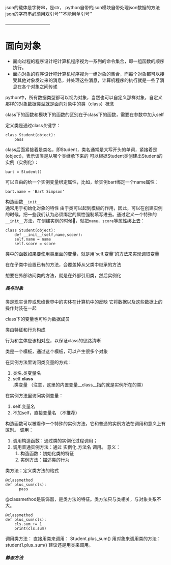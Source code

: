 json的载体是字符串，是str，
python自带的json模块自带处理json数据的方法
json的字符串必须用双引号""不能用单引号''


——————————
# 面向对象

* 面向过程的程序设计吧计算机程序视为一系列的命令集合，即一组函数的顺序执行。
* 面向对象的程序设计吧计算机程序视为一组对象的集合，而每个对象都可以接受其他对象发过来的消息，并处理这些消息，计算机程序的执行就是一些了消息在各个对象之间传递

python中，所有数据类型都可以视为对象，当然也可以自定义那样对象，自定义那样的对象数据类型就是面向对象中的类（class）概念

class下的函数和模块下的函数的区别在于class下的函数，需要在参数中加入self


定义类是通过class关键字：
```
class Student(object):
    pass
```
class后面紧接着是类名，即Student，类名通常是大写开头的单词，紧接着是(object)，表示该类是从哪个类继承下来的
可以根据Student类创建出Student的实例（实例化）：
```
bart = Student()
```
可以自由的给一个实例变量绑定属性，比如，给实例bart绑定一个name属性：
```
bart.name = 'Bart Simpson'
```
构造函数`__init__`\
通常用于初始化对象的特性
由于类可以起到模板的作用，因此，可以在创建实例的时候，把一些我们认为必须绑定的属性强制填写进去。通过定义一个特殊的`__init__`方法，在创建实例的时候，就把`name`，`score`等属性绑上去：
```
class Student(object):
    def __init__(self,name,scoer):
    self.name = name
    self.score = score
```

类中的函数如果要使用类里面的变量，就是用'self.变量'的方法来实现调取变量

在在子类中设置已有的方法，会覆盖掉从父类中继承的方法

想要在外部访问类的方法，就是在外部引用类，然后实例化


##### 类与对象

类是现实世界或思维世界中的实体在计算机中的反映
它将数据以及这些数据上的操作封装在一起

class下的变量也可称为数据成员

类由特征和行为构成

行为和主体应该相对应，以保证class的思路清晰

类是一个模板，通过这个模板，可以产生很多个对象

在实例方法里访问类变量的方式：
1. 类名.类变量名
2. self.__class__.类变量 （注意，这里的内置变量__class__指的就是实例所在的类）

在实例方法里访问实例变量：
1. self.变量名
2. 不加self，直接变量名 （不推荐）

构造函数可以被看作一个特殊的实例方法，它和普通的实例方法在调用和意义上有区别。
调用：
1. 调用构造函数：通过类的实例化过程调用；
2. 调用普通实例方法：通过 实例化.方法名 调用。
意义：
    1. 构造函数：初始化类的特征
    2. 实例方法：描述类的行为


类方法：定义类方法的格式
```
@classmethod
def plus_sum(cls):
      pass
```
@classmethod是装饰器，是类方法的特征。类方法只与类相关，与对象关系不大。
```
@classmethod
def plus_sum(cls):
    cls.sum += 1
    print(cls.sum)
```
调用类方法：
直接用类来调用：
Student.plus_sum()
用对象来调用类的方法：
student1.plus_sum()
建议还是用类来调用。


##### 静态方法
